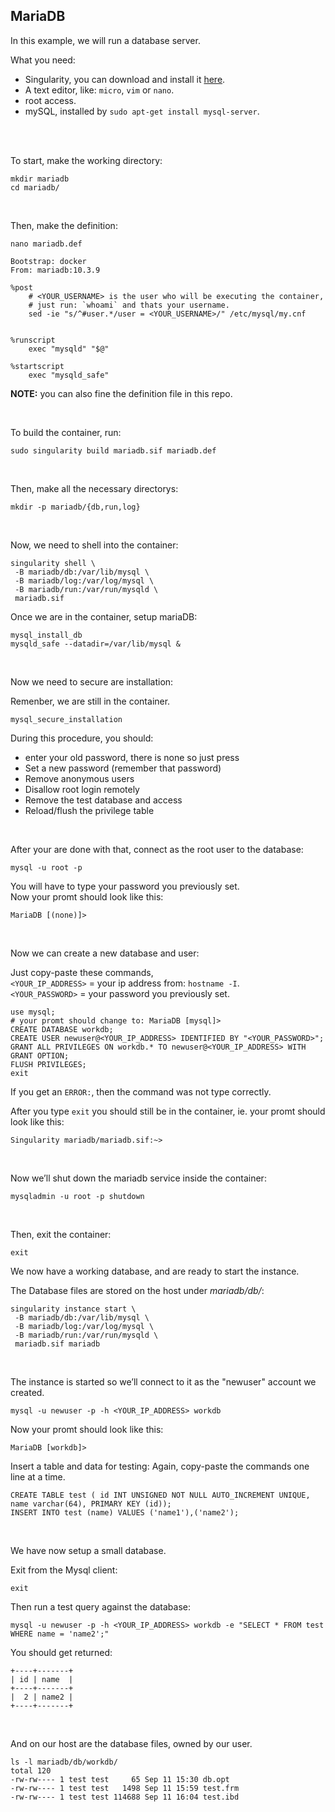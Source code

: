 ## MariaDB

In this example, we will run a database server.


What you need:
 - Singularity, you can download and install it [here](https://github.com/sylabs/singularity).
 - A text editor, like: `micro`, `vim` or `nano`.
 - root access.
 - mySQL, installed by `sudo apt-get install mysql-server`.
 
<br>
<br>


To start, make the working directory:
```
mkdir mariadb
cd mariadb/
```

<br>

Then, make the definition:
```
nano mariadb.def
```
```
Bootstrap: docker
From: mariadb:10.3.9

%post
    # <YOUR_USERNAME> is the user who will be executing the container,
    # just run: `whoami` and thats your username.
    sed -ie "s/^#user.*/user = <YOUR_USERNAME>/" /etc/mysql/my.cnf


%runscript
    exec "mysqld" "$@"

%startscript
    exec "mysqld_safe"

```
**NOTE:** you can also fine the definition file in this repo.

<br>

To build the container, run:
```
sudo singularity build mariadb.sif mariadb.def
```

<br>

Then, make all the necessary directorys:
```
mkdir -p mariadb/{db,run,log}
```

<br>

Now, we need to shell into the container:
```
singularity shell \
 -B mariadb/db:/var/lib/mysql \
 -B mariadb/log:/var/log/mysql \
 -B mariadb/run:/var/run/mysqld \
 mariadb.sif
```

Once we are in the container, setup mariaDB:
```
mysql_install_db
mysqld_safe --datadir=/var/lib/mysql &
```

<br>

Now we need to secure are installation:

Remenber, we are still in the container.
```
mysql_secure_installation
```

During this procedure, you should:

 - enter your old password, there is none so just press <ENTER>
 - Set a new password (remember that password)
 - Remove anonymous users
 - Disallow root login remotely
 - Remove the test database and access
 - Reload/flush the privilege table

<br>

After your are done with that, connect as the root user to the database:
```
mysql -u root -p
```
You will have to type your password you previously set.
<br>
Now your promt should look like this:
```
MariaDB [(none)]>
```

<br>

Now we can create a new database and user:

Just copy-paste these commands, <br>
`<YOUR_IP_ADDRESS>` = your ip address from: `hostname -I`. <br>
`<YOUR_PASSWORD>` = your password you previously set. <br>

```
use mysql;
# your promt should change to: MariaDB [mysql]>
CREATE DATABASE workdb;
CREATE USER newuser@<YOUR_IP_ADDRESS> IDENTIFIED BY "<YOUR_PASSWORD>";
GRANT ALL PRIVILEGES ON workdb.* TO newuser@<YOUR_IP_ADDRESS> WITH GRANT OPTION;
FLUSH PRIVILEGES;
exit
```
If you get an `ERROR:`, then the command was not type correctly.

After you type `exit` you should still be in the container, ie. your promt should look like this:
```
Singularity mariadb/mariadb.sif:~> 
```

<br>

Now we’ll shut down the mariadb service inside the container:
```
mysqladmin -u root -p shutdown
```

<br>

Then, exit the container:
```
exit
```

We now have a working database, and are ready to start the instance.

The Database files are stored on the host under <em>mariadb/db/</em>:
```
singularity instance start \
 -B mariadb/db:/var/lib/mysql \
 -B mariadb/log:/var/log/mysql \
 -B mariadb/run:/var/run/mysqld \
 mariadb.sif mariadb
```

<br>

The instance is started so we’ll connect to it as the "newuser" account we created.
```
mysql -u newuser -p -h <YOUR_IP_ADDRESS> workdb
```


Now your promt should look like this:
```
MariaDB [workdb]> 
```

Insert a table and data for testing:
Again, copy-paste the commands one line at a time.
```
CREATE TABLE test ( id INT UNSIGNED NOT NULL AUTO_INCREMENT UNIQUE, name varchar(64), PRIMARY KEY (id));
INSERT INTO test (name) VALUES ('name1'),('name2');
``` 

<br>

We have now setup a small database.

Exit from the Mysql client:
```
exit
```
Then run a test query against the database:
```
mysql -u newuser -p -h <YOUR_IP_ADDRESS> workdb -e "SELECT * FROM test WHERE name = 'name2';"
```


You should get returned:
```
+----+-------+
| id | name  |
+----+-------+
|  2 | name2 |
+----+-------+
```

<br>

And on our host are the database files, owned by our user.
```
ls -l mariadb/db/workdb/
total 120
-rw-rw---- 1 test test     65 Sep 11 15:30 db.opt
-rw-rw---- 1 test test   1498 Sep 11 15:59 test.frm
-rw-rw---- 1 test test 114688 Sep 11 16:04 test.ibd
```


<br>
<br>

